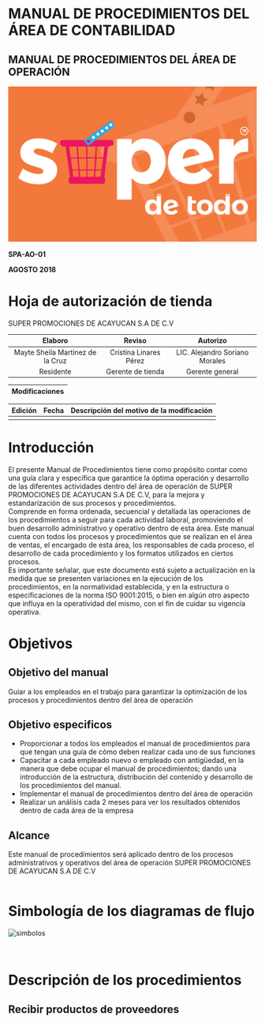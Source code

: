 # MANUAL DE PROCEDIMIENTOS DEL ÁREA DE CONTABILIDAD

## MANUAL DE PROCEDIMIENTOS DEL ÁREA DE OPERACIÓN

![](.gitbook/assets/logo-super-de-todo-color-02.jpg)

**SPA-AO-01**

**AGOSTO 2018**

<p>

# Hoja de autorización de tienda
 
SUPER PROMOCIONES DE ACAYUCAN S.A DE C.V 

| Elaboro | Reviso | Autorizo  |
|     :--:       |:--:        |      :--:|
|Mayte Sheila Martinez de la Cruz|Cristina Linares Pérez    |LIC. Alejandro Soriano Morales 	|
|Residente|Gerente de tienda|Gerente general|

|Modificaciones |
|---|

|Edición |Fecha |Descripción del motivo de la modificación  |
|--|--|--|
|  |   |  |

<p>

# Introducción

<div class="text-justify"> El presente Manual de Procedimientos tiene como propósito contar como una guía clara y específica que garantice la óptima operación y desarrollo de las diferentes actividades dentro del área de operación de SUPER PROMOCIONES DE ACAYUCAN S.A DE C.V, para la mejora y estandarización de sus procesos y procedimientos. 
<br>
Comprende en forma ordenada, secuencial y detallada las operaciones de los procedimientos a seguir para cada actividad laboral, promoviendo el buen desarrollo administrativo y operativo dentro de esta área. Este manual cuenta con todos los procesos y procedimientos que se realizan en el área de ventas, el encargado de esta área, los responsables de cada proceso, el desarrollo de cada procedimiento y los formatos utilizados en ciertos procesos.
  <br>
Es importante señalar, que este documento está sujeto a  actualización en la medida que se presenten variaciones en la ejecución de los procedimientos, en la normatividad establecida, y en la estructura o especificaciones de la norma ISO 9001:2015, o bien en algún otro aspecto que influya en la operatividad del mismo, con el fin de cuidar su vigencia operativa.</div> 

# Objetivos 

## Objetivo del manual
<div class="text-justify"> Guiar a los empleados en el trabajo para garantizar la optimización de los procesos y procedimientos dentro del área de operación </div> 

## Objetivo especificos

* Proporcionar a todos los empleados el manual de procedimientos para que tengan una guía de cómo deben realizar cada uno de sus funciones 
* Capacitar a cada empleado nuevo o empleado con antigüedad, en la manera que debe ocupar el manual de procedimientos; dando una introducción de la estructura, distribución del contenido y desarrollo de los procedimientos del manual.
* Implementar el manual de procedimientos dentro del área de operación
* Realizar un análisis cada 2 meses para ver los resultados obtenidos dentro de cada área de la empresa


## Alcance

<div class="text-justify"> Este manual de procedimientos será aplicado dentro de los procesos administrativos y operativos del área de operación SUPER PROMOCIONES DE ACAYUCAN S.A DE C.V </div> 

<br>

# Simbología de los diagramas de flujo

![simbolos](https://i.imgur.com/VaRGd7L.jpg)

<br>

# Descripción de los procedimientos 

## Recibir productos de proveedores 
